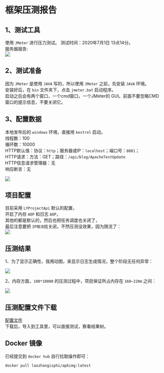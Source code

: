 # 框架压测报告


## 1、测试工具
使用 `JMeter` 进行压力测试。
测试时间：2020年7月1日 13点14分。  
服务器报告:   
<img src="https://img.neters.club/doc/serverreport.png"  >



## 2、测试准备
因为 `JMeter` 是使用 `JAVA` 写的，所以使用 `JMeter` 之前，先安装 `JAVA` 环境。   
安装好后，在 `bin` 文件夹下，点击 `jmeter.bat` 启动程序。  
启动之后会有两个窗口，一个cmd窗口，一个JMeter的 GUI。前面不要忽略CMD窗口的提示信息，不要关闭它。  

## 3、配置数据
本地发布后的 `windows` 环境，直接用 `kestrel` 启动。  
线程数：100  
循环数：10000   
HTTP默认值：协议：`http`；服务器或IP：`localhost`；端口号：`8081`；   
HTTP请求：方法：GET；路径：`/api/blog/ApacheTestUpdate`  
HTTP信息请求管理器：无  
响应断言：无   
 
<img src="https://img.neters.club/doc/ycconfig.png"  >

## 项目配置
目前采用 `LYProjectApi` 默认的配置，  
开启了内存 `AOP` 和日志 `AOP`，  
其他的都是默认的，然后也把任务调度也关闭了，  
最后注意要把 `IP限流`给关闭，不然压测没效果，因为限流了：     
<img src="https://img.neters.club/doc/appconfig.png"  >


## 压测结果
1、为了显示正确性，我用动图，来显示日志生成情况，整个阶段无任何异常：  

<img src="https://img.neters.club/doc/ddd.gif"  >


2、内存方面，`100*10000` 的压测过程中，项目保证所占内存在 `160~220m` 之间：

<img src="https://img.neters.club/doc/ycr.png"  >

## 压测配置文件下载
 [配置文件](https://img.neters.club/doc/lyprojectapitest.jmx)  
 下载后，导入到工具里，可以直接测试，察看结果树。

 ## Docker 镜像
 已经提交到 `docker hub` 自行拉取操作即可：
 ```
 docker pull laozhangisphi/apkimg:latest
 ```